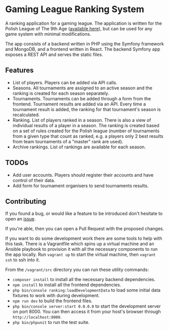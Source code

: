 # Gaming League Ranking System

A ranking application for a gaming league. The application is written for the Polish League of The 9th Age 
([available here](https://ranking.wfb-pol.org)), but can be used for any game system with minimal modifications.

The app consists of a backend written in PHP using the Symfony framework and MongoDB, and a frontend written in React.
The backend Symfony app exposes a REST API and serves the static files.

## Features

- List of players. Players can be added via API calls.
- Seasons. All tournaments are assigned to an active season and the ranking is created for each season separately.
- Tournaments. Tournaments can be added through a form from the frontend. Tournament results are added via an API. 
  Every time a tournament result is added, the ranking for that tournament's season is recalculated.
- Ranking. List of players ranked in a season. There is also a view of individual results of a player in a season. The
  ranking is created based on a set of rules created for the Polish league (number of tournaments from a given type that
  count as ranked, e.g. a players only 2 best results from team tournaments of a "master" rank are used).
- Archive rankings. List of rankings are available for each season.

## TODOs

- Add user accounts. Players should register their accounts and have control of their data.
- Add form for tournament organisers to send tournaments results.

## Contributing

If you found a bug, or would like a feature to be introduced don't hesitate to open an [issue](/issues).

If you're able, then you can open a Pull Request with the proposed changes.

If you want to do some development work there are some tools to help with this task. There is a Vagrantfile which spins
up a virtual machine and an Ansible playbook to provision it with all the necessary components to run the app locally.
Run `vagrant up` to start the virtual machine, then `vagrant ssh` to ssh into it.

From the `/vagrant/src` directory you can run these utility commands:

- `composer install` to install all the necessary backend dependencies.
- `npm install` to install all the frontend dependencies.
- `php bin/console ranking:loadDevelopmentData` to load some initial data fixtures to work with during development.
- `npm run dev` to build the frontend files.
- `php bin/console server:start 0.0.0.0` to start the development server on port 8000. You can then access it from your
  host's browser through `http://localhost:8000`.
- `php bin/phpunit` to run the test suite.
